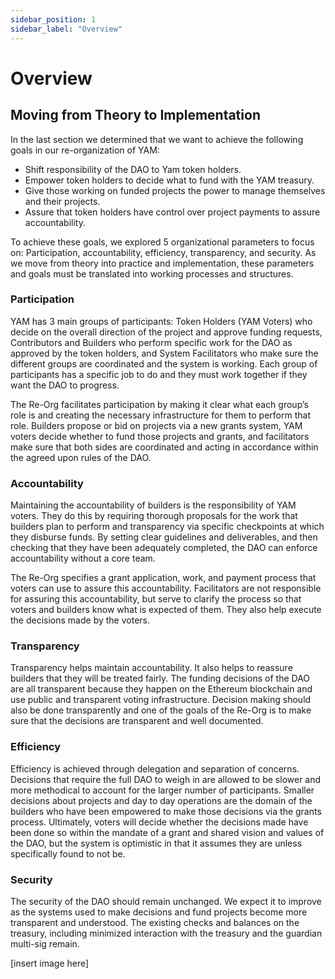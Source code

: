```yaml
---
sidebar_position: 1
sidebar_label: "Overview"
---
```


# Overview

## Moving from Theory to Implementation

In the last section we determined that we want to achieve the following goals in our re-organization of YAM:

- Shift responsibility of the DAO to Yam token holders.
- Empower token holders to decide what to fund with the YAM treasury.
- Give those working on funded projects the power to manage themselves and their projects.
- Assure that token holders have control over project payments to assure accountability.

To achieve these goals, we explored 5 organizational parameters to focus on: Participation, accountability, efficiency, transparency, and security. As we move from theory into practice and implementation, these parameters and goals must be translated into working processes and structures.

### Participation

YAM has 3 main groups of participants: Token Holders (YAM Voters) who decide on the overall direction of the project and approve funding requests, Contributors and Builders who perform specific work for the DAO as approved by the token holders, and System Facilitators who make sure the different groups are coordinated and the system is working. Each group of participants has a specific job to do and they must work together if they want the DAO to progress.

The Re-Org facilitates participation by making it clear what each group’s role is and creating the necessary infrastructure for them to perform that role. Builders propose or bid on projects via a new grants system, YAM voters decide whether to fund those projects and grants, and facilitators make sure that both sides are coordinated and acting in accordance within the agreed upon rules of the DAO.

### Accountability

Maintaining the accountability of builders is the responsibility of YAM voters. They do this by requiring thorough proposals for the work that builders plan to perform and transparency via specific checkpoints at which they disburse funds. By setting clear guidelines and deliverables, and then checking that they have been adequately completed, the DAO can enforce accountability without a core team.

The Re-Org specifies a grant application, work, and payment process that voters can use to assure this accountability. Facilitators are not responsible for assuring this accountability, but serve to clarify the process so that voters and builders know what is expected of them. They also help execute the decisions made by the voters.

### Transparency

Transparency helps maintain accountability. It also helps to reassure builders that they will be treated fairly. The funding decisions of the DAO are all transparent because they happen on the Ethereum blockchain and use public and transparent voting infrastructure. Decision making should also be done transparently and one of the goals of the Re-Org is to make sure that the decisions are transparent and well documented.

### Efficiency

Efficiency is achieved through delegation and separation of concerns. Decisions that require the full DAO to weigh in are allowed to be slower and more methodical to account for the larger number of participants. Smaller decisions about projects and day to day operations are the domain of the builders who have been empowered to make those decisions via the grants process. Ultimately, voters will decide whether the decisions made have been done so within the mandate of a grant and shared vision and values of the DAO, but the system is optimistic in that it assumes they are unless specifically found to not be.

### Security

The security of the DAO should remain unchanged. We expect it to improve as the systems used to make decisions and fund projects become more transparent and understood. The existing checks and balances on the treasury, including minimized interaction with the treasury and the guardian multi-sig remain.

[insert image here]
